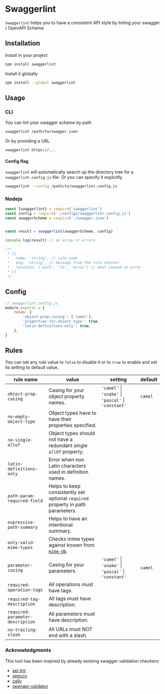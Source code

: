 # Swaggerlint

`Swaggerlint` helps you to have a consistent API style by linting your swagger / OpenAPI Scheme.

## Installation

Install in your project

```sh
npm install swaggerlint
```

Install it globally
```sh
npm install --global swaggerlint
```

## Usage

### CLI

You can lint your swagger scheme by path
```sh
swaggerlint /path/to/swagger.json
```

Or by providing a URL

```sh
swaggerlint https://...
```

#### Config flag

`swaggerlint` will automatically search up the directory tree for a `swaggerlint.config.js` file. Or you can specify it explicitly

```sh
swaggerlint --config /path/to/swaggerlint.config.js
```

### Nodejs

```js
const {swaggerlint} = require('swaggerlint')
const config = require('./configs/swaggerlint.config.js')
const swaggerScheme = require('./swagger.json')


const result = swaggerlint(swaggerScheme, config)

console.log(result) // an array or errors

/**
 * [{
 *   name: 'string', // rule name
 *   msg: 'string', // message from the rule checker
 *   location: ['path', 'to', 'error'] // what caused an error
 * }]
 */

```

## Config

```js
// swaggerlint.config.js
module.exports = {
    rules: {
        'object-prop-casing': ['camel'],
        'properties-for-object-type': true,
        'latin-definitions-only': true,
    },
}
```

## Rules

You can set any rule value to `false` to disable it or to `true` to enable and set its setting to default value.

| rule name | value | setting | default |
|------------------------|------------------|------------------|------------------|
| `object-prop-casing`   | Casing for your object property names. | `'camel'` \| `'snake'` \| `'pascal'` \| `'constant'` | `camel` |
| `no-empty-object-type` | Object types have to have their properties specified. |
| `no-single-allof` | Object types should not have a redundant single `allOf` property. |
| `latin-definitions-only` | Error when non Latin characters used in definition names. |
| `path-param-required-field` | Helps to keep consistently set optional `required` property in path parameters. |
| `expressive-path-summary` | Helps to have an intentional summary. |
| `only-valid-mime-types` | Checks mime types against known from [`mime-db`](https://npm.im/mime-db). |
| `parameter-casing` | Casing for your parameters. | `'camel'` \| `'snake'` \| `'pascal'` \| `'constant'` | `camel` |
| `required-operation-tags` | All operations must have tags. |
| `required-tag-description` | All tags must have description. |
| `required-parameter-description` | All parameters must have description. |
| `no-trailing-slash` | All URLs must NOT end with a slash. |

### Acknowledgments

This tool has been inspired by already existing swagger validation checkers:

- [api lint](https://github.com/danielgtaylor/apilint)
- [speccy](https://github.com/wework/speccy)
- [zally](https://github.com/zalando/zally)
- [openapi-validator](https://github.com/IBM/openapi-validator)
